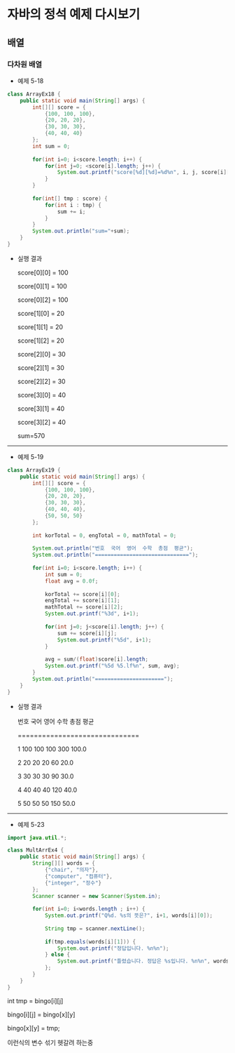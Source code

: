 # 자바의 정석 예제 다시보기

## 배열

### 다차원 배열

- 예제 5-18

```java
class ArrayEx18 {
    public static void main(String[] args) {
        int[][] score = {
            {100, 100, 100},
            {20, 20, 20},
            {30, 30, 30},
            {40, 40, 40}
        };
        int sum = 0;
        
        for(int i=0; i<score.length; i++) {
            for(int j=0; <score[i].length; j++) {
                System.out.printf("score[%d][%d]=%d%n", i, j, score[i][j]);
            }
        }
        
        for(int[] tmp : score) {
            for(int i : tmp) {
                sum += i;
            }
        }
        System.out.println("sum="+sum);
    }
}
```

- 실행 결과

  score\[0][0] = 100

  score\[0][1] = 100

  score\[0][2] = 100

  score\[1][0] = 20

  score\[1][1] = 20

  score\[1][2] = 20

  score\[2][0] = 30

  score\[2][1] = 30

  score\[2][2] = 30

  score\[3][0] = 40

  score\[3][1] = 40

  score\[3][2] = 40

  sum=570

---

- 예제 5-19

```java
class ArrayEx19 {
    public static void main(String[] args) {
        int[][] score = {
            {100, 100, 100},
            {20, 20, 20},
            {30, 30, 30},
            {40, 40, 40},
            {50, 50, 50}
        };
        
        int korTotal = 0, engTotal = 0, mathTotal = 0;
        
        System.out.println("번호	국어	영어	수학	총점	평균");
        System.out.println("==============================");
        
        for(int i=0; i<score.length; i++) {
            int sum = 0;
            float avg = 0.0f;
            
            korTotal += score[i][0];
            engTotal += score[i][1];
            mathTotal += score[i][2];
            System.out.printf("%3d", i+1);
            
            for(int j=0; j<score[i].length; j++) {
                sum += score[i][j];
                System.out.printf("%5d", i+1);
            }
            
            avg = sum/(float)score[i].length;
            System.out.printf("%5d %5.lf%n", sum, avg);
        }
        System.out.println("======================");
    }
}
```

- 실행 결과

  번호	국어	영어	수학	총점	평균

  ==============================

  1		100		100	100	300	100.0

  2		20		    20	  20	   60	  20.0

  3		30		    30	  30	   90	  30.0

  4		40		    40	  40	   120	40.0

  5		50		    50	  50	   150	50.0

---

- 예제 5-23

```java
import java.util.*;

class MultArrEx4 {
    public static void main(String[] args) {
        String[][] words = {
            {"chair", "의자"},
            {"computer", "컴퓨터"},
            {"integer", "정수"}
        };
        Scanner scanner = new Scanner(System.in);
        
        for(int i=0; i<words.length ; i++) {
            System.out.printf("Q%d. %s의 뜻은?", i+1, words[i][0]);
            
            String tmp = scanner.nextLine();
            
            if(tmp.equals(words[i][1])) {
                System.out.printf("정답입니다. %n%n");
            } else {
                System.out.printf("틀렸습니다. 정답은 %s입니다. %n%n", words[i][1])
            };
        }
    }
}
```



int tmp = bingo\[i][j]

bingo\[i][j] = bingo\[x][y]

bingo\[x][y] = tmp;

이런식의 변수 섞기 헷갈려 하는중
